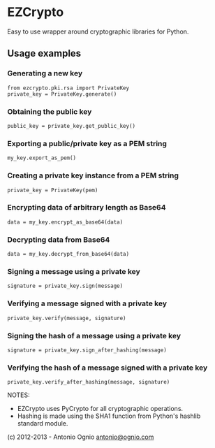 EZCrypto
==========

Easy to use wrapper around cryptographic libraries for Python.

## Usage examples ##

### Generating a new key ###

    from ezcrypto.pki.rsa import PrivateKey
    private_key = PrivateKey.generate()

### Obtaining the public key ###

    public_key = private_key.get_public_key()

### Exporting a public/private key as a PEM string ###

    my_key.export_as_pem()

### Creating a private key instance from a PEM string ###

    private_key = PrivateKey(pem)
 
### Encrypting data of arbitrary length as Base64 ###

    data = my_key.encrypt_as_base64(data)

### Decrypting data from Base64 ###

    data = my_key.decrypt_from_base64(data)

### Signing a message using a private key ###

    signature = private_key.sign(message)

### Verifying a message signed with a private key ###

    private_key.verify(message, signature)

### Signing the hash of a message using a private key ###

    signature = private_key.sign_after_hashing(message)

### Verifying the hash of a message signed with a private key ###

    private_key.verify_after_hashing(message, signature)


NOTES: 

* EZCrypto uses PyCrypto for all cryptographic operations.
* Hashing is made using the SHA1 function from Python's hashlib standard module.

(c) 2012-2013 - Antonio Ognio <antonio@ognio.com>
